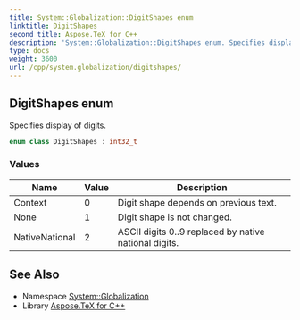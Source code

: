 ```yaml
---
title: System::Globalization::DigitShapes enum
linktitle: DigitShapes
second_title: Aspose.TeX for C++
description: 'System::Globalization::DigitShapes enum. Specifies display of digits in C++.'
type: docs
weight: 3600
url: /cpp/system.globalization/digitshapes/
---
```

## DigitShapes enum


Specifies display of digits.

```cpp
enum class DigitShapes : int32_t
```

### Values

| Name | Value | Description |
| --- | --- | --- |
| Context | 0 | Digit shape depends on previous text. |
| None | 1 | Digit shape is not changed. |
| NativeNational | 2 | ASCII digits 0..9 replaced by native national digits. |

## See Also

* Namespace [System::Globalization](../)
* Library [Aspose.TeX for C++](../../)

